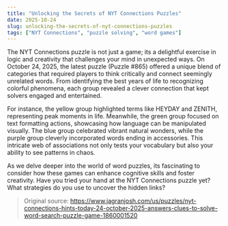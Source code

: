 ```yaml
---
title: "Unlocking the Secrets of NYT Connections Puzzles"
date: 2025-10-24
slug: unlocking-the-secrets-of-nyt-connections-puzzles
tags: ["NYT Connections", "puzzle solving", "word games"]
---
```


The NYT Connections puzzle is not just a game; its a delightful exercise in logic and creativity that challenges your mind in unexpected ways. On October 24, 2025, the latest puzzle (Puzzle #865) offered a unique blend of categories that required players to think critically and connect seemingly unrelated words. From identifying the best years of life to recognizing colorful phenomena, each group revealed a clever connection that kept solvers engaged and entertained.

For instance, the yellow group highlighted terms like HEYDAY and ZENITH, representing peak moments in life. Meanwhile, the green group focused on text formatting actions, showcasing how language can be manipulated visually. The blue group celebrated vibrant natural wonders, while the purple group cleverly incorporated words ending in accessories. This intricate web of associations not only tests your vocabulary but also your ability to see patterns in chaos.

As we delve deeper into the world of word puzzles, its fascinating to consider how these games can enhance cognitive skills and foster creativity. Have you tried your hand at the NYT Connections puzzle yet? What strategies do you use to uncover the hidden links?

> Original source: https://www.jagranjosh.com/us/puzzles/nyt-connections-hints-today-24-october-2025-answers-clues-to-solve-word-search-puzzle-game-1860001520